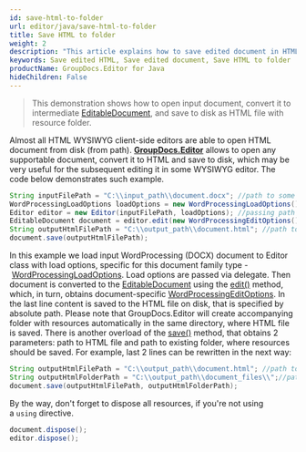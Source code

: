 ```yaml
---
id: save-html-to-folder
url: editor/java/save-html-to-folder
title: Save HTML to folder
weight: 2
description: "This article explains how to save edited document in HTML form to folder at local disk using GroupDocs.Editor for Java features."
keywords: Save edited HTML, Save edited document, Save HTML to folder
productName: GroupDocs.Editor for Java
hideChildren: False
---
```

> This demonstration shows how to open input document, convert it to intermediate [EditableDocument](https://reference.groupdocs.com/editor/java/com.groupdocs.editor/editabledocument), and save to disk as HTML file with resource folder.

Almost all HTML WYSIWYG client-side editors are able to open HTML document from disk (from path). [**GroupDocs.Editor**](https://products.groupdocs.com/editor/java) allows to open any supportable document, convert it to HTML and save to disk, which may be very useful for the subsequent editing it in some WYSIWYG editor. The code below demonstrates such example.

```java
String inputFilePath = "C:\\input_path\\document.docx"; //path to some document
WordProcessingLoadOptions loadOptions = new WordProcessingLoadOptions();
Editor editor = new Editor(inputFilePath, loadOptions); //passing path and load options (via delegate) to the constructor
EditableDocument document = editor.edit(new WordProcessingEditOptions());
String outputHtmlFilePath = "C:\\output_path\\document.html"; //path to output HTML document
document.save(outputHtmlFilePath);
```

In this example we load input WordProcessing (DOCX) document to Editor class with load options, specific for this document family type - [WordProcessingLoadOptions](https://reference.groupdocs.com/editor/java/com.groupdocs.editor.options/wordprocessingloadoptions). Load options are passed via delegate. Then document is converted to the [EditableDocument](https://reference.groupdocs.com/editor/java/com.groupdocs.editor/editabledocument) using the [edit()](https://reference.groupdocs.com/editor/java/com.groupdocs.editor/Editor#edit--) method, which, in turn, obtains document-specific [WordProcessingEditOptions](https://reference.groupdocs.com/editor/java/com.groupdocs.editor.options/wordprocessingeditoptions). In the last line content is saved to the HTML file on disk, that is specified by absolute path. Please note that GroupDocs.Editor will create accompanying folder with resources automatically in the same directory, where HTML file is saved. There is another overload of the [save()](https://reference.groupdocs.com/editor/java/com.groupdocs.editor/Editor#save-com.groupdocs.editor.EditableDocument-java.io.OutputStream-com.groupdocs.editor.options.ISaveOptions-) method, that obtains 2 parameters: path to HTML file and path to existing folder, where resources should be saved. For example, last 2 lines can be rewritten in the next way:

```java
String outputHtmlFilePath = "C:\\output_path\\document.html"; //path to output HTML document
String outputHtmlFolderPath = "C:\\output_path\\document_files\\";//path to folder, where resources will be saved
document.save(outputHtmlFilePath, outputHtmlFolderPath);
```

By the way, don't forget to dispose all resources, if you're not using a `using` directive.

```java
document.dispose();
editor.dispose();
```
